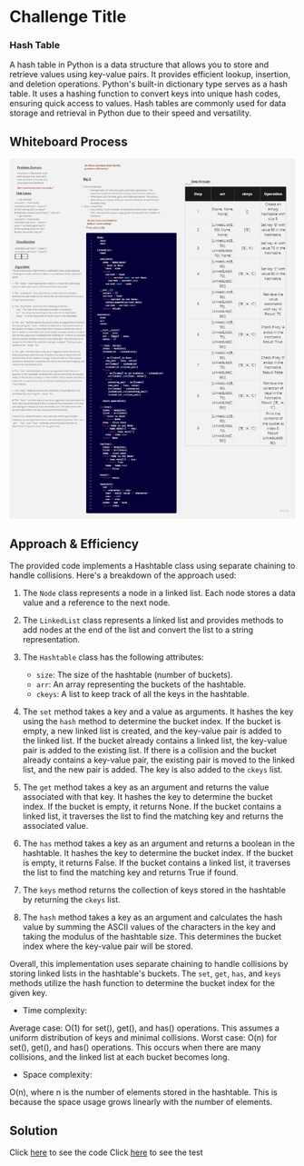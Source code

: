 # Challenge Title
### **Hash Table**

A hash table in Python is a data structure that allows you to store and retrieve values using key-value pairs. It provides efficient lookup, insertion, and deletion operations. Python's built-in dictionary type serves as a hash table. It uses a hashing function to convert keys into unique hash codes, ensuring quick access to values. Hash tables are commonly used for data storage and retrieval in Python due to their speed and versatility.

## Whiteboard Process
![Whiteboard](../img/Hash%20Table.jpg)

## Approach & Efficiency
The provided code implements a Hashtable class using separate chaining to handle collisions. Here's a breakdown of the approach used:

1. The `Node` class represents a node in a linked list. Each node stores a data value and a reference to the next node.

2. The `LinkedList` class represents a linked list and provides methods to add nodes at the end of the list and convert the list to a string representation.

3. The `Hashtable` class has the following attributes:
   - `size`: The size of the hashtable (number of buckets).
   - `arr`: An array representing the buckets of the hashtable.
   - `ckeys`: A list to keep track of all the keys in the hashtable.

4. The `set` method takes a key and a value as arguments. It hashes the key using the `hash` method to determine the bucket index. If the bucket is empty, a new linked list is created, and the key-value pair is added to the linked list. If the bucket already contains a linked list, the key-value pair is added to the existing list. If there is a collision and the bucket already contains a key-value pair, the existing pair is moved to the linked list, and the new pair is added. The key is also added to the `ckeys` list.

5. The `get` method takes a key as an argument and returns the value associated with that key. It hashes the key to determine the bucket index. If the bucket is empty, it returns None. If the bucket contains a linked list, it traverses the list to find the matching key and returns the associated value.

6. The `has` method takes a key as an argument and returns a boolean in the hashtable. It hashes the key to determine the bucket index. If the bucket is empty, it returns False. If the bucket contains a linked list, it traverses the list to find the matching key and returns True if found.

7. The `keys` method returns the collection of keys stored in the hashtable by returning the `ckeys` list.

8. The `hash` method takes a key as an argument and calculates the hash value by summing the ASCII values of the characters in the key and taking the modulus of the hashtable size. This determines the bucket index where the key-value pair will be stored.

Overall, this implementation uses separate chaining to handle collisions by storing linked lists in the hashtable's buckets. The `set`, `get`, `has`, and `keys` methods utilize the hash function to determine the bucket index for the given key.


- Time complexity:

Average case: O(1) for set(), get(), and has() operations. This assumes a uniform distribution of keys and minimal collisions.
Worst case: O(n) for set(), get(), and has() operations. This occurs when there are many collisions, and the linked list at each bucket becomes long.
- Space complexity:

O(n), where n is the number of elements stored in the hashtable. This is because the space usage grows linearly with the number of elements.

## Solution

Click [here](./hashtable.py) to see the code 
Click [here](./test_hashtable.py) to see the test 